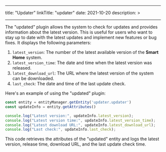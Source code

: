 
---
title: "Updater"
linkTitle: "updater"
date: 2021-10-20
description: >
  
---

The "updated" plugin allows the system to check for updates and provides information about the latest version. This is useful for users who want to stay up to date with the latest updates and implement new features or bug fixes. It displays the following parameters:

1. `latest_version`: The number of the latest available version of the **Smart Home** system.
2. `latest_version_time`: The date and time when the latest version was released.
3. `latest_download_url`: The URL where the latest version of the system can be downloaded.
4. `last_check`: The date and time of the last update check.

Here's an example of using the "updated" plugin:

```javascript
const entity = entityManager.getEntity('updater.updater')
const updateInfo = entity.getAttributes()

console.log("Latest version:", updateInfo.latest_version);
console.log("Latest version time:", updateInfo.latest_version_time);
console.log("Latest download URL:", updateInfo.latest_download_url);
console.log("Last check:", updateInfo.last_check);
```

This code retrieves the attributes of the "updated" entity and logs the latest version, release time, download URL, and the last update check time.
